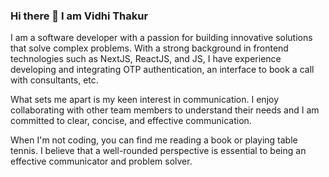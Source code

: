 ### Hi there 👋 I am Vidhi Thakur

I am a software developer with a passion for building innovative solutions that solve complex problems. With a strong background in frontend technologies such as NextJS, ReactJS, and JS, I have experience developing and integrating OTP authentication, an interface to book a call with consultants, etc.

What sets me apart is my keen interest in communication. I enjoy collaborating with other team members to understand their needs and  I am committed to clear, concise, and effective communication.

When I'm not coding, you can find me reading a book or playing table tennis. I believe that a well-rounded perspective is essential to being an effective communicator and problem solver.
